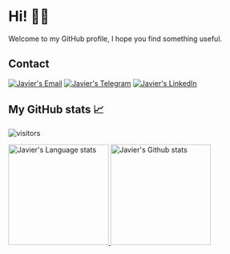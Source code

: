 # Hi! 👋🏽

Welcome to my GitHub profile, I hope you find something useful.

## Contact

[![Javier's Email](https://img.shields.io/badge/Gmail-D14836?style=for-the-badge&logo=gmail&logoColor=white)](mailto:javier.marinovilladamigo@studenti.unipd.it)
[![Javier's Telegram](https://img.shields.io/badge/Telegram-2CA5E0?style=for-the-badge&logo=telegram&logoColor=white)](https://t.me/javivilladamigo)
[![Javier's LinkedIn](https://img.shields.io/badge/LinkedIn-0077B5?style=for-the-badge&logo=linkedin&logoColor=white)](https://www.linkedin.com/in/javivilladamigo)

## My GitHub stats 📈 

![visitors](https://shields-io-visitor-counter.herokuapp.com/badge?page=javivilladamigo&label=Visitors&labelColor=000000&logo=GitHub&logoColor=FFFFFF&color=1D70B8&style=for-the-badge)

<div align="left"> 
<a href="https://github.com/javivilladamigo">
  <img height=200 src="https://github-readme-stats-git-master-rstaa-rickstaa.vercel.app/api/top-langs/?username=javivilladamigo&theme=vue&layout=compact&count_private=true&include_all_commits=true&langs_count=6&hide_border=1&card_width=100" alt="Javier's Language stats" />
<a href="https://github.com/javivilladamigo">
  <img height=200 src="https://github-readme-stats-git-master-rstaa-rickstaa.vercel.app/api?username=javivilladamigo&show_icons=true&count_private=true&line_height=28&&theme=vue&hide_border=1&include_all_commits=true&card_width=500&role=OWNER,COLLABORATOR" alt="Javier's Github stats" />
</a>
</div>
  
  <!---
[![Javier's GitHub stats](https://github-readme-stats.vercel.app/api?username=javivilladamigo&show_icons=true&theme=vue&count_private=true)](https://github.com/anuraghazra/github-readme-stats)
[![Top Langs](https://github-readme-stats.vercel.app/api/top-langs/?username=javivilladamigo&langs_count=8&show_icons=true&theme=vue&layout=compact&count_private=true)](https://github.com/anuraghazra/github-readme-stats)
-->
